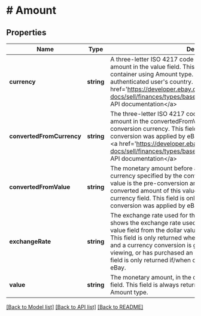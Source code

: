 # # Amount

## Properties

Name | Type | Description | Notes
------------ | ------------- | ------------- | -------------
**currency** | **string** | A three-letter ISO 4217 code that indicates the currency of the amount in the value field. This field is always returned with any container using Amount type. Default: The currency of the authenticated user&#39;s country. For implementation help, refer to &lt;a href&#x3D;&#39;https://developer.ebay.com/api-docs/sell/finances/types/base:CurrencyCodeEnum&#39;&gt;eBay API documentation&lt;/a&gt; | [optional] 
**convertedFromCurrency** | **string** | The three-letter ISO 4217 code representing the currency of the amount in the convertedFromValue field. This value is the pre-conversion currency. This field is only returned if/when currency conversion was applied by eBay. For implementation help, refer to &lt;a href&#x3D;&#39;https://developer.ebay.com/api-docs/sell/finances/types/base:CurrencyCodeEnum&#39;&gt;eBay API documentation&lt;/a&gt; | [optional] 
**convertedFromValue** | **string** | The monetary amount before any conversion is performed, in the currency specified by the convertedFromCurrency field. This value is the pre-conversion amount. The value field contains the converted amount of this value, in the currency specified by the currency field. This field is only returned if/when currency conversion was applied by eBay. | [optional] 
**exchangeRate** | **string** | The exchange rate used for the monetary conversion. This field shows the exchange rate used to convert the dollar value in the value field from the dollar value in the convertedFromValue field. This field is only returned when eBay does a currency version, and a currency conversion is generally needed if the buyer is viewing, or has purchased an item on an international site. This field is only returned if/when currency conversion was applied by eBay. | [optional] 
**value** | **string** | The monetary amount, in the currency specified by the currency field. This field is always returned with any container using Amount type. | [optional] 

[[Back to Model list]](../../README.md#documentation-for-models) [[Back to API list]](../../README.md#documentation-for-api-endpoints) [[Back to README]](../../README.md)


